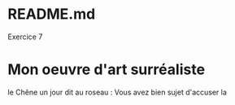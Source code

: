 # README.md
Exercice 7
# Mon oeuvre d'art surréaliste
le Chêne un jour dit au roseau :
Vous avez bien sujet d'accuser la 
